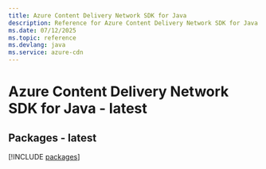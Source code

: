 ```yaml
---
title: Azure Content Delivery Network SDK for Java
description: Reference for Azure Content Delivery Network SDK for Java
ms.date: 07/12/2025
ms.topic: reference
ms.devlang: java
ms.service: azure-cdn
---
```

# Azure Content Delivery Network SDK for Java - latest
## Packages - latest
[!INCLUDE [packages](content-delivery-network-index.md)]